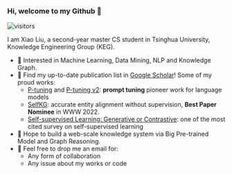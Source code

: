 ### Hi, welcome to my Github 👋

![visitors](https://visitor-badge.glitch.me/badge?page_id=xiao9905.xiao9905&left_color=green&right_color=red)

I am Xiao Liu, a second-year master CS student in Tsinghua University, Knowledge Engineering Group (KEG).

- 🔭 Interested in Machine Learning, Data Mining, NLP and Knowledge Graph.
- 🌱 Find my up-to-date publication list in [Google Scholar](https://scholar.google.com/citations?user=VKI8EhUAAAAJ)! Some of my proud works:
  * [P-tuning](https://github.com/THUDM/P-tuning) and [P-tuning v2](https://github.com/THUDM/P-tuning-v2): **prompt tuning** pioneer work for language models
  * [SelfKG](https://github.com/THUDM/SelfKG): accurate entity alignment without supervision, **Best Paper Nominee** in WWW 2022.
  * [Self-supervised Learning: Generative or Contrastive](https://arxiv.org/pdf/2006.08218.pdf): one of the most cited survey on self-supervised learning
- 🤔 Hope to build a web-scale knowledge system via Big Pre-trained Model and Graph Reasoning.
- 💬 Feel free to drop me an email for:
  * Any form of collaboration
  * Any issue about my works or code
